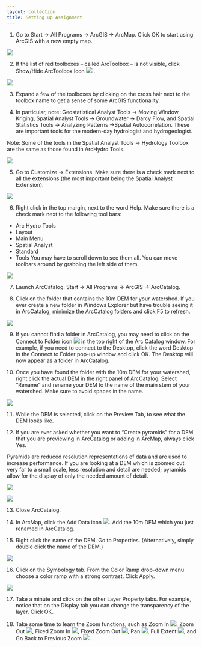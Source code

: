 ```yaml
---
layout: collection
title: Setting up Assignment
---
```


1)	Go to Start &#8594; All Programs &#8594; ArcGIS &#8594; ArcMap.  Click OK to start using ArcGIS with a new empty map.

  <a href="/pictures/SS1.png"><img src="/pictures/SS1.png"></a>

2)	If the list of red toolboxes – called ArcToolbox – is not visible, click Show/Hide ArcToolbox Icon <a href="/pictures/ShowHideToolbox.png"><img src="/pictures/ShowHideToolbox.png"></a> . 

<a href="/pictures/SS2.png"><img src="/pictures/SS2.png"></a>

3)	Expand a few of the toolboxes by clicking on the cross hair next to the toolbox name to get a sense of some ArcGIS functionality.  

4)	In particular, note:
Geostatistical Analyst Tools &#8594; Moving Window Kriging, Spatial Analyst Tools &#8594; Groundwater &#8594; Darcy Flow, and Spatial Statistics Tools &#8594; Analyzing Patterns &#8594;Spatial Autocorrelation.  These are important tools for the modern-day hydrologist and hydrogeologist.  

Note: Some of the tools in the Spatial Analyst Tools &#8594; Hydrology Toolbox are the same as those found in ArcHydro Tools. 

<a href="/pictures/SS3.png"><img src="/pictures/SS3.png"></a>


5)	Go to Customize &#8594; Extensions.  Make sure there is a check mark next to all the extensions (the most important being the Spatial Analyst Extension). 

<a href="/pictures/SS4.png"><img src="/pictures/SS4.png"></a>


6)	Right click in the top margin, next to the word Help.  Make sure there is a check mark next to the following tool bars:
-	Arc Hydro Tools
-	Layout
-	Main Menu
-	Spatial Analyst
-	Standard
-	Tools
You may have to scroll down to see them all.  You can move toolbars around by grabbing the left side of them.

<a href="/pictures/SS5.png"><img src="/pictures/SS5.png"></a>

7)	Launch ArcCatalog: Start &#8594; All Programs &#8594; ArcGIS &#8594; ArcCatalog.

8)	Click on the folder that contains the 10m DEM for your watershed.  If you ever create a new folder in Windows Explorer but have trouble seeing it in ArcCatalog, minimize the ArcCatalog folders and click F5 to refresh. 

<a href="/pictures/SS6.png"><img src="/pictures/SS6.png"></a>

9)	If you cannot find a folder in ArcCatalog, you may need to click on the Connect to Folder icon <a href="/pictures/ConnectFolderIcon.png"><img src="/pictures/ConnectFolderIcon.png"></a> in the top right of the Arc Catalog window.  For example, if you need to connect to the Desktop, click the word Desktop in the Connect to Folder pop-up window and click OK.  The Desktop will now appear as a folder in ArcCatalog.

10)	Once you have found the folder with the 10m DEM for your watershed, right click the actual DEM in the right panel of ArcCatalog.  Select “Rename” and rename your DEM to the name of the main stem of your watershed.  Make sure to avoid spaces in the name.  

<a href="/pictures/SS7.png"><img src="/pictures/SS7.png"></a>

11)	While the DEM is selected, click on the Preview Tab, to see what the DEM looks like.

12)	If you are ever asked whether you want to “Create pyramids” for a DEM that you are previewing in ArcCatalog or adding in ArcMap, always click Yes. 

Pyramids are reduced resolution representations of data and are used to increase performance.  If you are looking at a DEM which is zoomed out very far to a small scale, less resolution and detail are needed; pyramids allow for the display of only the needed amount of detail. 

<a href="/pictures/SS8.png"><img src="/pictures/SS8.png"></a>

<a href="/pictures/SS9.png"><img src="/pictures/SS9.png"></a>

13)	Close ArcCatalog.

14)	In ArcMap, click the Add Data icon <a href="/pictures/AddDataIcon.png"><img src="/pictures/AddDataIcon.png"></a>. Add the 10m DEM which you just renamed in ArcCatalog. 

15.	Right click the name of the DEM.  Go to Properties. (Alternatively, simply double click the name of the DEM.)

<a href="/pictures/SS10.png"><img src="/pictures/SS10.png"></a>

16)	Click on the Symbology tab.  From the Color Ramp drop-down menu choose a color ramp with a strong contrast.  Click Apply.

<a href="/pictures/SS11.png"><img src="/pictures/SS11.png"></a>

17)	Take a minute and click on the other Layer Property tabs.  For example, notice that on the Display tab you can change the transparency of the layer.  Click OK.

18)	Take some time to learn the Zoom functions, such as Zoom In <a href="/pictures/ZoomIn.png"><img src="/pictures/ZoomIn.png"></a>, Zoom Out <a href="/pictures/ZoomOut.png"><img src="/pictures/ZoomOut.png"></a>, Fixed Zoom In <a href="/pictures/FixedZoomIn.png"><img src="/pictures/FixedZoomIn.png"></a>, Fixed Zoom Out <a href="/pictures/FixedZoomOut.png"><img src="/pictures/FixedZoomOut.png"></a>, Pan <a href="/pictures/Pan.png"><img src="/pictures/Pan.png"></a>, Full Extent <a href="/pictures/FullExtent.png"><img src="/pictures/FullExtent.png"></a>, and Go Back to Previous Zoom <a href="/pictures/BackPrevZoom.png"><img src="/pictures/BackPrevZoom.png"></a>. 


 
